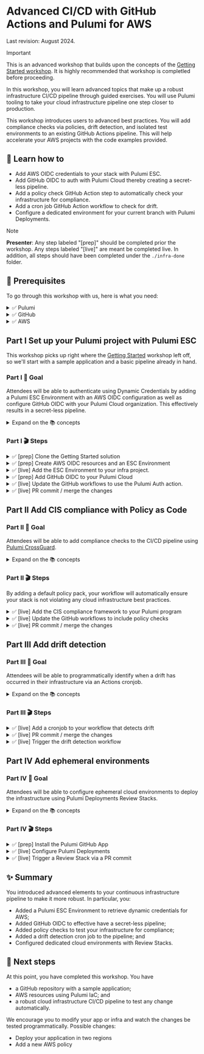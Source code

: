 # Advanced CI/CD with GitHub Actions and Pulumi for AWS

Last revision: August 2024.

> [!IMPORTANT]
> This is an advanced workshop that builds upon the concepts of the [Getting Started workshop](../github-aws-cicd-getting-started/). It is highly recommended that workshop is completled before proceeding.

In this workshop, you will learn advanced topics that make up a robust infrastructure CI/CD pipeline through guided exercises. You will use Pulumi tooling to take your cloud infrastructure pipeline one step closer to production.

This workshop introduces users to advanced best practices. You will add compliance checks via policies, drift detection, and isolated test environments to an existing GitHub Actions pipeline. This will help accelerate your AWS projects with the code examples provided.

## 🎯 Learn how to

- Add AWS OIDC credentials to your stack with Pulumi ESC.
- Add GitHub OIDC to auth with Pulumi Cloud thereby creating a secret-less pipeline.
- Add a policy check GitHub Action step to automatically check your infrastructure for compliance.
- Add a cron job GitHub Action workflow to check for drift.
- Configure a dedicated environment for your current branch with Pulumi Deployments.

<!-- markdownlint-disable MD033 -->

> [!NOTE]
> **Presenter**: Any step labeled "[prep]" should be completed prior the workshop. Any steps labeled "[live]" are meant be completed live. In addition, all steps should have been completed under the `./infra-done` folder.

## 🧰 Prerequisites

To go through this workshop with us, here is what you need:

<details>
<summary> ✅ Pulumi </summary>

- Pulumi Cloud account, sign up at [app.pulumi.com](https://app.pulumi.com/signup/?utm_source=GitHub&utm_medium=referral&utm_campaign=workshops)
- Pulumi [access token](https://www.pulumi.com/docs/intro/pulumi-service/accounts/#access-tokens?utm_source=GitHub&utm_medium=referral&utm_campaign=workshops).
- [Pulumi CLI]((https://www.pulumi.com/docs/get-started/install/?utm_source=GitHub&utm_medium=referral&utm_campaign=workshops)) is installed in your development environment.

</details>

<details>
<summary> ✅ GitHub </summary>

- A [GitHub](https://github.com/join) account.
- The [GitHub CLI](https://cli.github.com/), [`gh`](https://cli.github.com/) is installed in your development environment.
- [Git](https://git-scm.com/book/en/v2/Getting-Started-Installing-Git) is installed in your development environment.

</details>

<details>
<summary> ✅ AWS </summary>

- [`aws` CLI](https://docs.aws.amazon.com/cli/latest/userguide/getting-started-install.html)
- [Set up your local AWS credentials](https://www.pulumi.com/registry/packages/aws/installation-configuration/#credentials?utm_source=GitHub&utm_medium=referral&utm_campaign=workshops).

</details>

## **Part I** Set up your Pulumi project with Pulumi ESC

This workshop picks up right where the [Getting Started](../github-aws-cicd-getting-started/) workshop left off, so we'll start with a sample application and a basic pipeline already in hand.

### **Part I** 🎯 Goal

Attendees will be able to authenticate using Dynamic Credentials by adding a Pulumi ESC Environment with an AWS OIDC configuration as well as configure GitHub OIDC with your Pulumi Cloud organization. This effectively results in a secret-less pipeline.

<details>
<summary> Expand on the 📚 concepts </summary>

**Dynamic Credentials**: Unlike static credentials, which remain constant over time, dynamic credentials are generated on the fly and have a short validity period, enhancing security by reducing the risk of unauthorized access from credential theft or misuse. It also eliminates the need for developers to manage the lifecycle of individual access keys for instances.

**OIDC**:  OpenID Connect (OIDC) is an authentication protocol built on top of the OAuth 2.0 framework. enables clients to authenticate users with a high degree of confidence while supporting single sign-on (SSO) and other identity-related functionalities.

**Pulumi ESC**: Pulumi ESC enables you to define Environments, which contain collections of secrets and configurations. Each Environment can be composed of multiple environments. An Environment may be used to store dynamic credentials from an OIDC IdP such as Pulumi Cloud to connect to your AWS.

</details>

### **Part I** 🎬 Steps

<details>
<summary> ✅ [prep] Clone the Getting Started solution </summary>

```bash
# Clone the Getting Started repo
# The name of the cloned repo
$ newrepo=pulumi-workshop-cicd-advanced
$ gh repo clone desteves/pulumi-workshop-cicd ${newrepo}
$ gh repo create desteves/${newrepo} --public
$ cd ${newrepo}
$ git remote set-url origin https://github.com/desteves/${newrepo}.git 
$ git push
```

</details>
<details>
<summary> ✅ [prep] Create AWS OIDC resources and an ESC Environment </summary>

> [!WARNING]
> If your AWS Account already has an OIDC IDP for Pulumi Cloud, this will **not** work. Instead:
> 1. Update your existing audience for the AWS IAM Identity Provider. Example: ![alt text](image.png)
> 2. Add the name of your Pulumi Org to the Trust Relationship JSON for the corresponding AWS IAM Role. Example, ![alt text](image-1.png)

```bash
# Ensure you're in ./infra
$ TEMPLATE_URL=https://github.com/pulumi/examples/tree/master/aws-ts-oidc-provider-pulumi-cloud
# Use a Pulumi template to create AWS OIDC Resources
$ pulumi new ${TEMPLATE_URL} --dir aws-oidc
# Go through the wizard and update the defaults as necessary
# Use SSO Token in the meantime.
$ aws sso login --profile work
$ pulumi up --yes --cwd aws-oidc  --stack dev --continue-on-error
# wait for the resources to get created; this can take a couple of minutes
# Obtain the name of the ESC Environment
```

- Check your ESC Environment should look like the following:

```yml
# EXAMPLE OF CONFIGURING AWS FOR OIDC
values:
  aws:
    login:
      fn::open::aws-login:
        oidc:
          duration: 1h
          roleArn: arn:aws:iam::886783038127:role/oidcProviderRole-ee46990
          sessionName: pulumi-environments-session
  environmentVariables:
    AWS_ACCESS_KEY_ID: ${aws.login.accessKeyId}
    AWS_SECRET_ACCESS_KEY: ${aws.login.secretAccessKey}
    AWS_SESSION_TOKEN: ${aws.login.sessionToken}
  pulumiConfig:
    aws:region: us-west-2
```


</details>
<details>
<summary> ✅ [live] Add the ESC Environment to your infra project. </summary>

```bash
# If using the template, obtain the ESC Environment name from the config
# $ e=$(pulumi config get escEnv --cwd aws-oidc)
#
# name of the ESC Environment
# Ensure you're in the infra folder
$ e=aws-oidc-env
# Add the ESC Environment to your Stack
$ pulumi config env add ${e} --yes --non-interactive --stack dev
# Test the changes locally
$ pulumi preview
```

</details>
<details>
<summary> ✅ [prep] Add GitHub OIDC to your Pulumi Cloud </summary>

[Follow the guide](https://www.pulumi.com/docs/pulumi-cloud/oidc/client/github/) to enable the [Pulumi Auth Action](https://github.com/marketplace/actions/pulumi-auth-action). Example, ![alt text](image-2.png)

</details>
<details>
<summary> ✅ [live] Update the GitHub workflows to use the Pulumi Auth action. </summary>

- The `id-token` will now need  `write` permission.

  ```yml
  permissions:
    id-token: write
    # other permissions...
  ```
  
- Add a step before the `pulumi/actions`:
  
  ```yml
      - name: auth pulumi cloud
        uses: pulumi/auth-actions@v1
        with:
          organization: pulumi-sandbox-diana
          requested-token-type: urn:pulumi:token-type:access_token:organization
    ```

- Remove any reference to the `PULUMI_ACCESS_TOKEN` and `AWS_...` secrets.

</details>

<details>
<summary> ✅ [live] PR commit / merge the changes </summary>

```bash
$ git checkout main && git pull origin main

$ git checkout -b feature-oidc
$ git add . && git commit -m "add oidc"
$ git push --set-upstream origin feature-oidc
$ gh pr create --title "adds oidc" --body ""
# Follow the link to see the Actions
# It can take a few minutes for the GHA Runner to complete

# Merge the PR
# !!! Update the PR merge number as needed
$ m=1 
$ gh pr merge $m --squash
```

</details>

## **Part II** Add CIS compliance with Policy as Code

### **Part II** 🎯 Goal

Attendees will be able to add compliance checks to the CI/CD pipeline using [Pulumi CrossGuard](https://www.pulumi.com/crossguard/?utm_source=GitHub&utm_medium=referral&utm_campaign=workshops).

<details>
<summary> Expand on the 📚 concepts </summary>

**Cloud compliance**: refers to the process of ensuring that cloud-based systems, services, and data storage adhere to relevant laws, regulations, standards, and best practices governing security, privacy, and data protection.

**Policy as Code**: involves codifying policy definitions, which allows for their automated enforcement and evaluation within various stages of IT operations and development pipelines. This method leverages version control systems, automation tools, and continuous integration/continuous deployment (CI/CD) pipelines to ensure that policies governing security, compliance, resource usage, and access controls are consistently applied across the entire ecosystem.

**Built-in packs**: bundle compliance policies that are easily extendable to speed up development and ensure best practices from day one.

</details>

### **Part II** 🎬 Steps

By adding a default policy pack, your workflow will automatically ensure your stack is not violating any cloud infrastructure best practices.

<details>
<summary> ✅ [live] Add the CIS compliance framework to your Pulumi program </summary>

Center for Internet Security (CIS)

```bash
# From the `infra` directory

# Add the policy under the aws-cis/ folder
$ pulumi policy new aws-cis-compliance-policies-typescript  --dir aws-cis
$ cd aws-cis
$ npm install -g npm-check-updates && ncu -u && npm install

# Test locally
$ cd ../ # from the infra folder
$ npm install --save @pulumi/policy @pulumi/compliance-policy-manager
$ pulumi preview --policy-pack aws-cis --stack dev
# Policies:
#    ✅ aws-cis-compliance-ready-policies-typescript@v0.0.1 (local: aws-cis)
```

</details>
<details>
<summary> ✅ [live] Update the GitHub workflows to include policy checks </summary>

Update `branch.yml` and `main.yml` with the following changes:

- Add the CIS folder to the `matrix.directory`

  ```yaml
      strategy:
      matrix:
        directory:
          - './infra'
          - './infra/aws-oidc'
          - './infra/aws-cis'
  ```

- Modify the `pulumi/actions` step, below the `work-dir`, add

  ```yml
  policyPacks: aws-cis
  ```

</details>

<details>
<summary> ✅ [live] PR commit / merge the changes </summary>

```bash
$ git checkout main && git pull origin main
$ git checkout -b feature-pac
$ git add . && git commit -m "add pac"
$ git push --set-upstream origin feature-pac
$ gh pr create --title "Adds Policy as Code" --body ""
# Follow the link to see the Actions
# It can take a few minutes for the GHA Runner to complete

# Merge the PR
# !!! Update the PR merge number as needed
$ m=2
$ gh pr merge $m --squash
```

</details>

## **Part III** Add drift detection

### **Part III** 🎯 Goal

Attendees will be able to programmatically identify when a drift has occurred in their infrastructure via an Actions cronjob.

<details>
<summary> Expand on the 📚 concepts </summary>

**Drift** refers to the phenomenon where the actual state of your infrastructure diverges from the expected or declared state as defined in your code. This can occur for a variety of reasons, such as manual changes made directly to the infrastructure (outside of the IaC processes), external processes modifying the environment, or discrepancies in the execution of IaC scripts.

**Drift detection** refers to the process of identifying discrepancies between the actual state of your infrastructure and its expected state as defined by your IaC configurations. This process is crucial for maintaining consistency, reliability, and security in cloud environments, where infrastructure components are dynamically provisioned and managed through code.

**Reconciling the infrastructure** Once a drift is detected, the next step is to reconcile the infrastructure, which means resolving the differences between the actual state and the intended state. Reconciliation can be approached in different ways but two common approaches are to update the infrastructure to match the code or update the code to reflect the detected changes.

Both drift detection and infrastructure reconciliation are fundamental to the practice of infrastructure as code, allowing teams to maintain control over their environments and ensure that their infrastructure remains in a known, good state.

</details>

### **Part III** 🎬 Steps

<details>
<summary> ✅  [live] Add a cronjob to your workflow that detects drift </summary>

- Add `.github/workflows/drift.yml`
- Copy the following:

```yml
name: drift-live
on:
  schedule:
    # Actions schedules runs every 5 minutes.
    - cron: '*/5 * * * *'
  workflow_dispatch: {}

permissions:
  contents: read
  pull-requests: write
  id-token: write

jobs:
  drift-detection:
    runs-on: ubuntu-latest
    env:
      INFRA_DIR: './infra'
      NODE_VERSION: 22
      PULUMI_ORG: 'pulumi-sandbox-diana'
      PULUMI_STACK: 'pulumi-sandbox-diana/cicd-live/dev'
    steps:
      - name: checkout repo
        uses: actions/checkout@v4

      - name: setup node
        uses: actions/setup-node@v4
        with:
          node-version: ${{ env.NODE_VERSION }}

      - name: install deps
        working-directory:  ${{ env.INFRA_DIR }}
        run: npm install

      - name: auth pulumi cloud
        uses: pulumi/auth-actions@v1
        with:
          organization: ${{ env.PULUMI_ORG }}
          requested-token-type: urn:pulumi:token-type:access_token:organization
        
      - name: preview resources
        uses: pulumi/actions@v5
        with:
          command: preview
          stack-name: ${{ env.PULUMI_STACK }}
          work-dir: ${{ env.INFRA_DIR }}
          comment-on-pr: true
          comment-on-summary: true
          edit-pr-comment: true
          expect-no-changes: true
          refresh: true
```
  
- See `.github/workflows/drift-done.yml` for reference.

</details>

<details>
<summary> ✅ [live] PR commit / merge the changes </summary>

```bash
$ git checkout main && git pull origin main
$ git checkout -b feature-dd
$ git add . && git commit -m "add dd"
$ git push --set-upstream origin feature-dd
$ gh pr create --title "Adds Drift Detection" --body ""
# Follow the link to see the Actions
# It can take a few minutes for the GHA Runner to complete

# Merge the PR
# Update the PR merge number as needed
$ m=3 # 
$ gh pr merge $m --squash
```

</details>

<details>
<summary> ✅ [live] Trigger the drift detection workflow </summary>

- Run the Drift Action in the browser.
- [Make a change](https://us-west-2.console.aws.amazon.com/s3/buckets/bucket-ba7ee56?region=us-west-2&bucketType=general&tab=properties) by renaming the `error.html` to `404.html`
- Re-run the Drift Action in the browser.

</details>

## **Part IV** Add ephemeral environments

### **Part IV** 🎯 Goal

Attendees will be able to configure ephemeral cloud environments to deploy the infrastructure using Pulumi Deployments Review Stacks.

<details>
<summary> Expand on the 📚 concepts </summary>

**Test in isolation** refers to the practice of testing components or units of an application without interference from other parts of the system.

**Pulumi Deployments Review Stacks** An ephemeral isolated Pulumi Stack to test your IaC via a number of configurations.

</details>

### **Part IV** 🎬 Steps

<details>
<summary> ✅ [prep] Install the Pulumi GitHub App </summary>

[Install the Pulumi GitHub App](https://www.pulumi.com/docs/using-pulumi/continuous-delivery/github-app/#installation-and-configuration?utm_source=GitHub&utm_medium=referral&utm_campaign=workshops)

Check your repository has been added to the access list:

- Settings -> Integrations -> "Pulumi GitHub App" -> "Configure repositoroy access"
  ![alt text](image-3.png)

</details>
<details>
<summary> ✅ [live] Configure Pulumi Deployments  </summary>

> [!IMPORTANT]
> REMEMBER TO UNPAUSE DEPLOYMENTS IF PREVIOUSLY PAUSED

- Open the [live stack settings](https://app.pulumi.com/pulumi-sandbox-diana/cicd/dev/settings/deploy).
- Pulumi.yml folder: `infra`
- Ensure you enabled "Use this stack as a template for pull request stacks"
- Click "Save deployment configuration"
- Use the [completed stack for reference](https://app.pulumi.com/pulumi-sandbox-diana/cicd/dev/settings/deploy).

</details>
<details>
<summary> ✅ [live] Trigger a Review Stack via a PR commit</summary>

```bash
$ git checkout main && git pull origin main
$ git checkout -b feature-rs
$ git commit --allow-empty -m "noop"
$ git push --set-upstream origin feature-rs
$ gh pr create --title "Adds Review Stacks" --body ""
# Merge the PR
# Update the PR merge number as needed
$ m=5 # 
$ gh pr merge $m --squash
```

</details>

## ✨ Summary

You introduced advanced elements to your continuous infrastructure pipeline to make it more robust. In particular, you:

- Added a Pulumi ESC Environment to retrieve dynamic credentials for AWS;
- Added GitHub OIDC to effective have a secret-less pipeline;
- Added policy checks to test your infrastructure for compliance;
- Added a drift detection cron job to the pipeline; and
- Configured dedicated cloud environments with Review Stacks.

## 🚀 Next steps

At this point, you have completed this workshop. You have

- a GitHub repository with a sample application;
- AWS resources using Pulumi IaC; and
- a robust cloud infrastructure CI/CD pipeline to test any change automatically.

We encourage you to modify your app or infra and watch the changes be tested programmatically. Possible changes:

- Deploy your application in two regions
- Add a new AWS policy

<!-- markdownlint-enable MD033 -->
